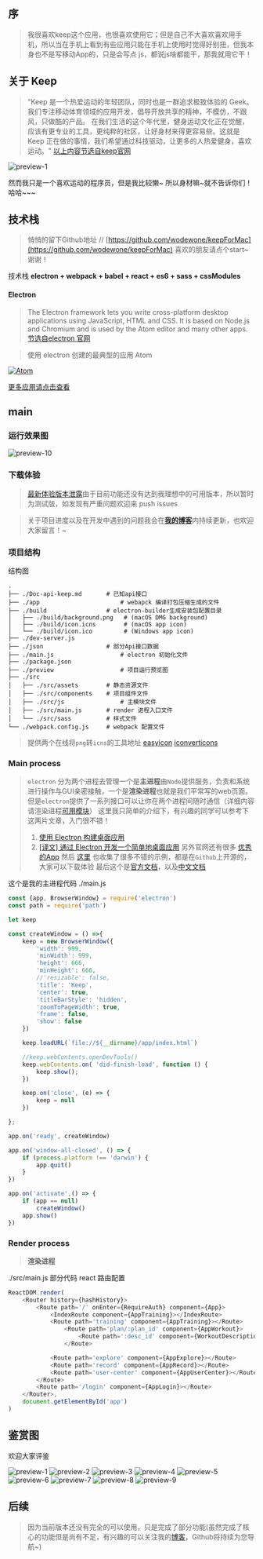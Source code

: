 ## 序

> 我很喜欢keep这个应用，也很喜欢使用它；但是自己不大喜欢喜欢用手机，所以当在手机上看到有些应用只能在手机上使用时觉得好别扭，但我本身也不是写移动App的，只是会写点 js，都说js啥都能干，那我就用它干！


## 关于 Keep

> "Keep 是一个热爱运动的年轻团队，同时也是一群追求极致体验的 Geek。我们专注移动体育领域的应用开发，倡导开放共享的精神，不模仿，不跟风，只做酷的产品。
> 在我们生活的这个年代里，健身运动文化正在觉醒，应该有更专业的工具，更纯粹的社区，让好身材来得更容易些。这就是 Keep 正在做的事情，我们希望通过科技驱动，让更多的人热爱健身，喜欢运动。"
> [以上内容节选自keep官网](http://www.gotokeep.com)

![preview-1](http://wodewone.github.io/app/keep/keep-zilv.jpg)

然而我只是一个喜欢运动的程序员，但是我比较懒~
所以身材嘛~就不告诉你们！ 哈哈~~~

## 技术栈

> 悄悄的留下Github地址 
> // [https://github.com/wodewone/keepForMac](https://github.com/wodewone/keepForMac) 
> 喜欢的朋友请点个start~ 谢谢！

技术栈 **electron + webpack + babel + react + es6 + sass + cssModules**

#### Electron

> The Electron framework lets you write cross-platform desktop applications using JavaScript, HTML and CSS. It is based on Node.js and Chromium and is used by the Atom editor and many other apps.
> [节选自electron 官网](http://electron.atom.io/)

> 使用 electron 创建的最典型的应用 Atom

[![Atom](http://electron.atom.io/images/apps/atom-icon.png)](https://atom.io/)

[更多应用请点击查看](http://electron.atom.io/apps/)

## main

### 运行效果图

![preview-10](http://wodewone.github.io/app/keep/preview/preview-10.jpg)

### 下载体验
> [最新体验版本泄露](https://pan.baidu.com/s/1geS7qVL)由于目前功能还没有达到我理想中的可用版本，所以暂时为测试版，如发现有严重问题欢迎来 push issues

> 关于项目进度以及在开发中遇到的问题我会在[**我的博客**](http://wodewone.github.io/2016/12/03/%E4%BD%BF%E7%94%A8js%E5%88%9B%E5%BB%BAmacOS%E5%BA%94%E7%94%A8/)内持续更新，也欢迎大家留言！~

### 项目结构

结构图

```mermaid
.
├── ./Doc-api-keep.md		# 已知api接口
├── ./app						# webapck 编译打包压缩生成的文件
├── ./build					# electron-builder生成安装包配置目录
│   ├── ./build/background.png   # (macOS DMG background)
│   ├── ./build/icon.icns        # (macOS app icon)
│   └── ./build/icon.ico         # (Windows app icon)
├── ./dev-server.js
├── ./json					# 部分Api接口数据
├── ./main.js					# electron 初始化文件
├── ./package.json
├── ./preview					# 项目运行预览图
├── ./src
│   ├── ./src/assets		# 静态资源文件
│   ├── ./src/components	# 项目组件文件
│   ├── ./src/js				# 主模块文件
│   ├── ./src/main.js		# render 进程入口文件
│   └── ./src/sass			# 样式文件
└── ./webpack.config.js		# webpack 配置文件
```

> 提供两个在线将`png`转`icns`的工具地址
> [easyicon](http://www.easyicon.net/covert/)
> [iconverticons](https://iconverticons.com/online/)

### Main process

> `electron` 分为两个进程去管理一个是**主进程**由`Node`提供服务，负责和系统进行操作与GUI亲密接触，一个是**渲染进程**也就是我们平常写的web页面。但是`electron`提供了一系列接口可以让你在两个进程间随时通信（详细内容请渲染进程[可用模块](https://github.com/electron/electron/tree/master/docs-translations/zh-CN#在渲染进程网页内可用的模块)）
> 这里我只简单的介绍下，有兴趣的同学可以参考下这两片文章，入门很不错！
> 1. [使用 Electron 构建桌面应用](https://zhuanlan.zhihu.com/p/20225295)
> 2. [[译文] 通过 Electron 开发一个简单地桌面应用](https://gold.xitu.io/entry/56aae5e4a633bd0257ae4ab8)
> 另外官网还有很多 [优秀的App](http://electron.atom.io/apps/)
> 然后 [这里](https://github.com/sindresorhus/awesome-electron) 也收集了很多不错的示例，都是在`Github`上开源的，大家可以下载体验
> 最后这个是[官方文档](http://electron.atom.io/docs/)，以及[中文文档](https://github.com/electron/electron/tree/master/docs-translations/zh-CN)


这个是我的主进程代码
./main.js

```javascript
const {app, BrowserWindow} = require('electron')
const path = require('path')

let keep

const createWindow = () =>{
    keep = new BrowserWindow({
        'width': 999,
        'minWidth': 999,
        'height': 666,
        'minHeight': 666,
        //'resizable': false,
        'title': 'Keep',
        'center': true,
        'titleBarStyle': 'hidden',
        'zoomToPageWidth': true,
        'frame': false,
        'show': false
    })

    keep.loadURL(`file://${__dirname}/app/index.html`)

    //keep.webContents.openDevTools()
    keep.webContents.on( 'did-finish-load', function () {
        keep.show();
    })

    keep.on('close', (e) => {
        keep = null
    })

};

app.on('ready', createWindow)

app.on('window-all-closed', () => {
    if (process.platform !== 'darwin') {
        app.quit()
    }
})

app.on('activate',() => {
    if (app == null)
        createWindow()
    app.show()
})
```

### Render process

> **渲染进程**

./src/main.js 部分代码
react 路由配置
```javascript
ReactDOM.render(
    <Router history={hashHistory}>
        <Route path='/' onEnter={RequireAuth} component={App}>
            <IndexRoute component={AppTraining}></IndexRoute>
            <Route path='training' component={AppTraining}></Route>
                <Route path='plan/:plan_id' component={AppWorkout}>
                    <Route path=':desc_id' component={WorkoutDescription}></Route>
                </Route>

            <Route path='explore' component={AppExplore}></Route>
            <Route path='record' component={AppRecord}></Route>
            <Route path='user-center' component={AppUserCenter}></Route>
        </Route>
        <Route path='/login' component={AppLogin}></Route>
    </Router>,
    document.getElementById('app')
)
```

## 鉴赏图

欢迎大家评鉴

![preview-1](http://wodewone.github.io/app/keep/preview/preview-1.jpg)
![preview-2](http://wodewone.github.io/app/keep/preview/preview-2.jpg)
![preview-3](http://wodewone.github.io/app/keep/preview/preview-3.jpg)
![preview-4](http://wodewone.github.io/app/keep/preview/preview-4.jpg)
![preview-5](http://wodewone.github.io/app/keep/preview/preview-5.jpg)
![preview-6](http://wodewone.github.io/app/keep/preview/preview-6.jpg)
![preview-7](http://wodewone.github.io/app/keep/preview/preview-7.jpg)
![preview-8](http://wodewone.github.io/app/keep/preview/preview-8.jpg)
![preview-9](http://wodewone.github.io/app/keep/preview/preview-9.jpg)

## 后续

> 因为当前版本还没有完全的可以使用，只是完成了部分功能(虽然完成了核心的功能但是尚有不足，有兴趣的可以关注我的[博客](http://wodewone.github.io/)，Github将持续为您导航~)
